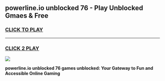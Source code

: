 
## powerline.io unblocked 76 - Play Unblocked Gmaes & Free
<h3>
<a href="https://news.freeplayer.one?title=powerline.io_unblocked_76&ref=23F">CLICK TO PLAY</a></h3>
<hr>

<h3>
<a href="https://news.freeplayer.one?title=powerline.io_unblocked_76&ref=23F">CLICK 2 PLAY</a>
  
</h3>

<a href="https://news.freeplayer.one?title=powerline.io_unblocked_76&ref=23F/"><img src="https://clearcache.store/games.png"></a>


**powerline.io unblocked 76 games unblocked: Your Gateway to Fun and Accessible Online Gaming**
